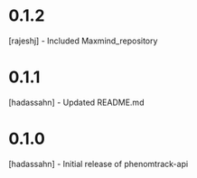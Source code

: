 # 0.1.2
[rajeshj]   -   Included Maxmind_repository
# 0.1.1
[hadassahn] -   Updated README.md
# 0.1.0
[hadassahn] -   Initial release of phenomtrack-api
